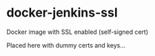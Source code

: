 # docker-jenkins-ssl
Docker image with SSL enabled (self-signed cert)

Placed here with dummy certs and keys...
